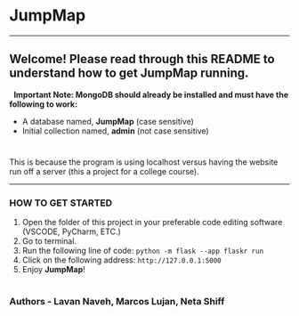 # **JumpMap**
***

## Welcome! Please read through this README to understand how to get JumpMap running.
&nbsp;
**Important Note: MongoDB should already be installed and must have the following to work:**
- A database named, **JumpMap** (case sensitive)
- Initial collection named, **admin** (not case sensitive)
#
This is because the program is using localhost versus having the website run off a server (this a project for a college course).
***

### **HOW TO GET STARTED**
1. Open the folder of this project in your preferable code editing software (VSCODE, PyCharm, ETC.)
2. Go to terminal.
3. Run the following line of code: `python -m flask --app flaskr run`
4. Click on the following address: `http://127.0.0.1:5000`
5. Enjoy **JumpMap**!
#


### Authors - Lavan Naveh, Marcos Lujan, Neta Shiff